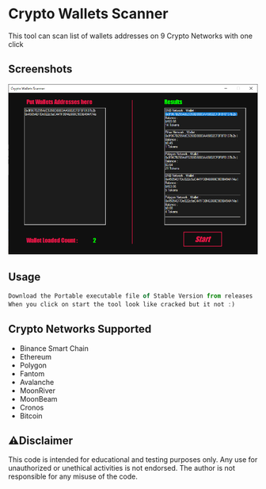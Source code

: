 
# Crypto Wallets Scanner

This tool can scan list of wallets addresses on 9 Crypto Networks with one click


## Screenshots

![App Screenshot](https://github.com/AbdeLhalimSB/Crypto-Wallets-Scanner/blob/main/Crypto_Wallets_Scanner/Resources/Capture.PNG)


## Usage

```javascript
Download the Portable executable file of Stable Version from releases
When you click on start the tool look like cracked but it not :)
```



## Crypto Networks Supported

- Binance Smart Chain
- Ethereum
- Polygon
- Fantom
- Avalanche
- MoonRiver
- MoonBeam
- Cronos
- Bitcoin


## ⚠️Disclaimer

This code is intended for educational and testing purposes only. Any use for unauthorized or unethical activities is not endorsed. The author is not responsible for any misuse of the code.
